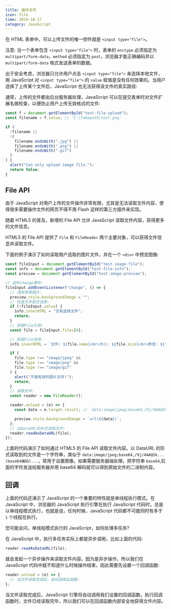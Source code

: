 ```yaml
---
title: 操作文件
icon: file
time: 2019-10-17
category: JavaScript
---
```


在 HTML 表单中，可以上传文件的唯一控件就是 `<input type="file">`。

<!-- more -->

注意: 当一个表单包含 `<input type="file">` 时，表单的 `enctype` 必须指定为 `multipart/form-data`，`method` 必须指定为 `post`，浏览器才能正确编码并以 `multipart/form-data` 格式发送表单的数据。

出于安全考虑，浏览器只允许用户点击 `<input type="file">` 来选择本地文件，用 JavaScript 对 `<input type="file">` 的 `value` 赋值是没有任何效果的。当用户选择了上传某个文件后，JavaScript 也无法获得该文件的真实路径:

通常，上传的文件都由后台服务器处理，JavaScript 可以在提交表单时对文件扩展名做检查，以便防止用户上传无效格式的文件:

```js
const f = document.getElementById("test-file-upload");
const filename = f.value; // 'C:\fakepath\test.png'

if (
  !filename ||
  !(
    filename.endsWith(".jpg") ||
    filename.endsWith(".png") ||
    filename.endsWith(".gif")
  )
) {
  alert("Can only upload image file.");
  return false;
}
```

## File API

由于 JavaScript 对用户上传的文件操作非常有限，尤其是无法读取文件内容，使得很多需要操作文件的网页不得不用 Flash 这样的第三方插件来实现。

随着 HTML5 的普及，新增的 File API 允许 JavaScript 读取文件内容，获得更多的文件信息。

HTML5 的 File API 提供了 `File` 和 `FileReader` 两个主要对象，可以获得文件信息并读取文件。

下面的例子演示了如何读取用户选取的图片文件，并在一个 `<div>` 中预览图像:

```js
const fileInput = document.getElementById("test-image-file");
const info = document.getElementById("test-file-info");
const preview = document.getElementById("test-image-preview");

// 监听change事件:
fileInput.addEventListener("change", () => {
  // 清除背景图片:
  preview.style.backgroundImage = "";
  // 检查文件是否选择:
  if (!fileInput.value) {
    info.innerHTML = "没有选择文件";
    return;
  }
  // 获取File引用:
  const file = fileInput.files[0];

  // 获取File信息:
  info.innerHTML = `文件: ${file.name}<br>大小: ${file.size}<br>修改: ${file.lastModifiedDate}`;

  if (
    file.type !== "image/jpeg" &&
    file.type !== "image/png" &&
    file.type !== "image/gif"
  ) {
    alert("不是有效的图片文件!");
    return;
  }
  // 读取文件:
  const reader = new FileReader();

  reader.onload = (e) => {
    const data = e.target.result; // 'data:image/jpeg;base64,/9j/4AAQSk...(base64编码)...'

    preview.style.backgroundImage = `url(${data})`;
  };
  // 以DataURL的形式读取文件:
  reader.readAsDataURL(file);
});
```

上面的代码演示了如何通过 HTML5 的 File API 读取文件内容。以 DataURL 的形式读取到的文件是一个字符串，类似于 `data:image/jpeg;base64,/9j/4AAQSk...(base64编码)...`，常用于设置图像。如果需要服务器端处理，把字符串 `base64`,后面的字符发送给服务器并用 base64 解码就可以得到原始文件的二进制内容。

## 回调

上面的代码还演示了 JavaScript 的一个重要的特性就是单线程执行模式。在 JavaScript 中，浏览器的 JavaScript 执行引擎在执行 JavaScript 代码时，总是以单线程模式执行，也就是说，任何时候，JavaScript 代码都不可能同时有多于 `1` 个线程在执行。

您可能会问，单线程模式执行的 JavaScript，如何处理多任务?

在 JavaScript 中，执行多任务实际上都是异步调用，比如上面的代码:

```js
reader.readAsDataURL(file);
```

就会发起一个异步操作来读取文件内容。因为是异步操作，所以我们在 JavaScript 代码中就不知道什么时候操作结束，因此需要先设置一个回调函数:

```js
reader.onload = (e) => {
  // 当文件读取完成后，自动调用此函数:
};
```

当文件读取完成后，JavaScript 引擎将自动调用我们设置的回调函数。执行回调函数时，文件已经读取完毕，所以我们可以在回调函数内部安全地获得文件内容。
